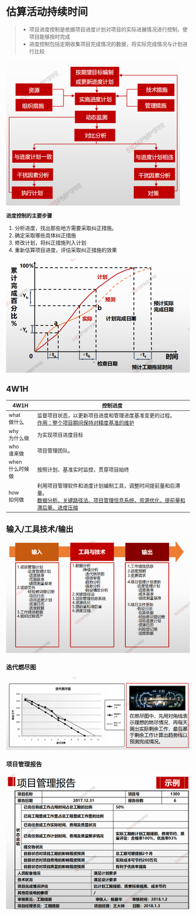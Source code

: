 # 估算活动持续时间

> * 项目进度控制是依据项目进度计划对项目的实际进展情况进行控制，使项目能够按时完成
> * 进度控制包括定期收集项目完成情况的数据，将实际完成情况与计划进行比较

![image-20210303225621721](assets/image-20210303225621721.png)



**进度控制的主要步骤**

1. 分析进度，找出那些地方需要采取纠正措施。
2. 确定采取哪些具体纠正措施
3. 修改计划，将纠正措施列入计划
4. 重新估算项目进度，评估采取纠正措施的效果

![image-20210303225805573](assets/image-20210303225805573.png)

## 4W1H

| 4W1H                | 控制进度                                                     |
| ------------------- | ------------------------------------------------------------ |
| what<br/>做什么     | 监督项目状态，以更新项目进度和管理进度基准变更的过程。<br><u>作用：整个项目期间保持对精度基准的维护</u> |
| why<br/>为什么做    | 为实现项目进度目标                                           |
| who<br/>谁来做      | 项目管理团队。                                               |
| when<br/>什么时候做 | 按照计划、基准实时监控，贯穿项目始终                         |
| how<br/>如何做      | 利用项目管理软件和进度计划编制工具，调整时间提前量和后滞量。<br/><u>数据分析、关键路径法、项目管理信息系统、资源优化、提前量和滞后量、进度压缩</u> |

## 输入/工具技术/输出

![image-20210303230526904](assets/image-20210303230526904.png)

### 迭代燃尽图

![image-20210303230545023](assets/image-20210303230545023.png)

### 项目管理报告

![image-20210303230600624](assets/image-20210303230600624.png)